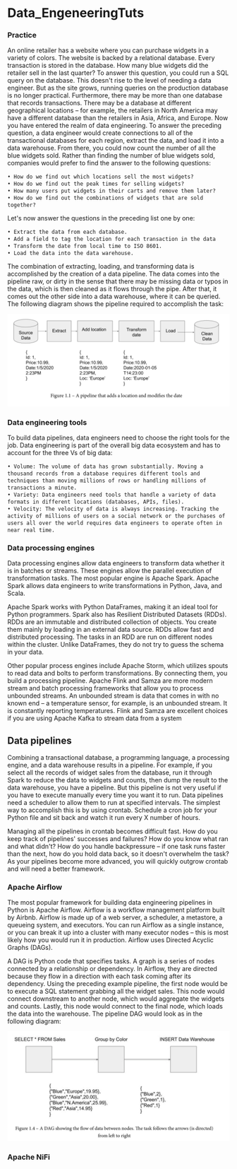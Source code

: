# Data_EngeneeringTuts

### Practice

An online retailer has a website where you can purchase widgets in a variety of colors. The website is backed by a relational database. Every transaction is stored in the database. How many blue widgets did the retailer sell in the last quarter?
To answer this question, you could run a SQL query on the database. This doesn't rise
to the level of needing a data engineer. But as the site grows, running queries on the production database is no longer practical. Furthermore, there may be more than one database that records transactions. There may be a database at different geographical locations – for example, the retailers in North America may have a different database than the retailers in Asia, Africa, and Europe.
Now you have entered the realm of data engineering. To answer the preceding question, a data engineer would create connections to all of the transactional databases for each region, extract the data, and load it into a data warehouse. From there, you could now count the number of all the blue widgets sold.
Rather than finding the number of blue widgets sold, companies would prefer to find the answer to the following questions:

    • How do we find out which locations sell the most widgets?
    • How do we find out the peak times for selling widgets?
    • How many users put widgets in their carts and remove them later?
    • How do we find out the combinations of widgets that are sold together?

Let's now answer the questions in the preceding list one by one:

    • Extract the data from each database.
    • Add a field to tag the location for each transaction in the data
    • Transform the date from local time to ISO 8601.
    • Load the data into the data warehouse.


The combination of extracting, loading, and transforming data is accomplished by the creation of a data pipeline. The data comes into the pipeline raw, or dirty in the sense that there may be missing data or typos in the data, which is then cleaned as it flows through the pipe. After that, it comes out the other side into a data warehouse, where it can be queried. The following diagram shows the pipeline required to accomplish the task:

<img src="img/1.1.png">



### Data engineering tools
To build data pipelines, data engineers need to choose the right tools for the job. Data engineering is part of the overall big data ecosystem and has to account for the three Vs of big data:

    • Volume: The volume of data has grown substantially. Moving a thousand records from a database requires different tools and techniques than moving millions of rows or handling millions of transactions a minute.
    • Variety: Data engineers need tools that handle a variety of data formats in different locations (databases, APIs, files).
    • Velocity: The velocity of data is always increasing. Tracking the activity of millions of users on a social network or the purchases of users all over the world requires data engineers to operate often in near real time.

### Data processing engines
Data processing engines allow data engineers to transform data whether it is in batches or streams. These engines allow the parallel execution of transformation tasks. The most popular engine is Apache Spark. Apache Spark allows data engineers to write transformations in Python, Java, and Scala.

Apache Spark works with Python DataFrames, making it an ideal tool for Python programmers. Spark also has Resilient Distributed Datasets (RDDs). RDDs are an immutable and distributed collection of objects. You create them mainly by loading in an external data source. RDDs allow fast and distributed processing. The tasks in an RDD are run on different nodes within the cluster. Unlike DataFrames, they do not try to guess the schema in your data.

Other popular process engines include Apache Storm, which utilizes spouts to read
data and bolts to perform transformations. By connecting them, you build a processing pipeline. Apache Flink and Samza are more modern stream and batch processing frameworks that allow you to process unbounded streams. An unbounded stream is data that comes in with no known end – a temperature sensor, for example, is an unbounded stream. It is constantly reporting temperatures. Flink and Samza are excellent choices if you are using Apache Kafka to stream data from a system

## Data pipelines
Combining a transactional database, a programming language, a processing engine,
and a data warehouse results in a pipeline. For example, if you select all the records of widget sales from the database, run it through Spark to reduce the data to widgets and counts, then dump the result to the data warehouse, you have a pipeline. But this pipeline is not very useful if you have to execute manually every time you want it to run. Data pipelines need a scheduler to allow them to run at specified intervals. The simplest way to accomplish this is by using crontab. Schedule a cron job for your Python file and sit back and watch it run every X number of hours.

Managing all the pipelines in crontab becomes difficult fast. How do you keep track of pipelines' successes and failures? How do you know what ran and what didn't? How do you handle backpressure – if one task runs faster than the next, how do you hold data back, so it doesn't overwhelm the task? As your pipelines become more advanced, you will quickly outgrow crontab and will need a better framework.

### Apache Airflow
The most popular framework for building data engineering pipelines in Python is Apache Airflow. Airflow is a workflow management platform built by Airbnb. Airflow is made
up of a web server, a scheduler, a metastore, a queueing system, and executors. You can run Airflow as a single instance, or you can break it up into a cluster with many executor nodes – this is most likely how you would run it in production. Airflow uses Directed Acyclic Graphs (DAGs).

A DAG is Python code that specifies tasks. A graph is a series of nodes connected by a relationship or dependency. In Airflow, they are directed because they flow in a direction with each task coming after its dependency. Using the preceding example pipeline, the first node would be to execute a SQL statement grabbing all the widget sales. This node would connect downstream to another node, which would aggregate the widgets and counts. Lastly, this node would connect to the final node, which loads the data into the warehouse. The pipeline DAG would look as in the following diagram:

<img src="img/1.4.png">

### Apache NiFi
